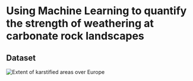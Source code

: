 # Using Machine Learning to quantify the strength of weathering at carbonate rock landscapes

## Dataset

![Extent of karstified areas over Europe](D:/Masterarbeit/Presentation/images/karti.png)